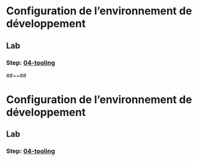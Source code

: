 <!-- .slide: class="exercice" data-type-show="gcp prez" -->

# Configuration de l’environnement de développement

## Lab

### Step: [04-tooling](https://github.com/sfeir-open-source/sfeir-school-terraform/tree/main/steps/gcp/04-tooling)

##==##

<!-- .slide: class="exercice" data-type-show="aws" -->

# Configuration de l’environnement de développement

## Lab

### Step: [04-tooling](https://github.com/sfeir-open-source/sfeir-school-terraform/tree/main/steps/aws/04-tooling)
